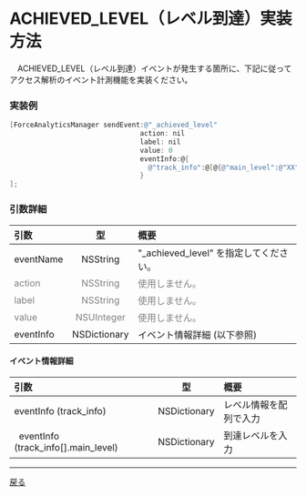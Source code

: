 #	ACHIEVED_LEVEL（レベル到達）実装方法

　ACHIEVED_LEVEL（レベル到達）イベントが発生する箇所に、下記に従ってアクセス解析のイベント計測機能を実装ください。

### 実装例

```objective-c
[ForceAnalyticsManager sendEvent:@"_achieved_level"
                                action: nil
                                label: nil
                                value: 0
                                eventInfo:@{
                                  @"track_info":@[@{@"main_level":@"XX"}]
                                }
];
```

### 引数詳細

| 引数 | 型 | 概要 |
|:----------|:-----------:|:------------|
|eventName|NSString|"\_achieved\_level" を指定してください。|
|<span style="color:grey">action|<span style="color:grey">NSString|<span style="color:grey">使用しません。|
|<span style="color:grey">label|<span style="color:grey">NSString|<span style="color:grey">使用しません。|
|<span style="color:grey">value|<span style="color:grey">NSUInteger|<span style="color:grey">使用しません。|
|eventInfo|NSDictionary|イベント情報詳細 (以下参照)|

#### イベント情報詳細

| 引数 | 型 | 概要 |
|:----------|:-----------:|:------------|
|eventInfo (track_info)|NSDictionary|レベル情報を配列で入力
|&nbsp;&nbsp;eventInfo (track_info[].main_level)|NSDictionary|到達レベルを入力|

---
[戻る](/lang/ja/doc/fox_engagement/README.md)

